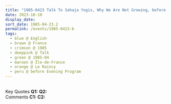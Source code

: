 ```yaml
---
title: "1985-0423 Talk To Sahaja Yogis, Why We Are Not Growing, before the Evening Program, Āśhram, 9, Allée Du Rocher, Le Raincy (13 kms E of Paris), Île-de-France, France"
date: 2023-10-10
display_date: 
sort_date: 1985-04-23.2
permalink: /events/1985-0423-b
tags:
  - blue @ English
  - brown @ France
  - crimson @ 1985
  - deeppink @ Talk
  - green @ 1985-04
  - maroon @ Île-de-France
  - orange @ Le Raincy
  - peru @ before Evening Program
---
```


<br>

<wave-list>
  <list-title color="DarkSeaGreen" width="55">Key Quotes</list-title>
  <list-item color="BlanchedAlmond" width="280"><b>Q1:</b> <i></i></list-item>
  <list-item color="Lavender" width="280"><b>Q2:</b> <i></i></list-item>
</wave-list>

<br>

<wave-list>
  <list-title color="DarkSeaGreen" width="55">Comments</list-title>
  <list-item color="BlanchedAlmond" width="280"><b>C1:</b> <i></i></list-item>
  <list-item color="Lavender" width="280"><b>C2:</b> <i></i></list-item>
</wave-list>